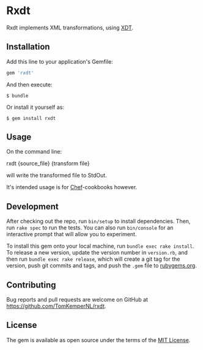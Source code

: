 # Rxdt

Rxdt implements XML transformations, using [XDT](https://msdn.microsoft.com/en-us/library/dd465326(v=vs.110).aspx).

## Installation

Add this line to your application's Gemfile:

```ruby
gem 'rxdt'
```

And then execute:

    $ bundle

Or install it yourself as:

    $ gem install rxdt

## Usage

On the command line:

rxdt {source_file} {transform file}

will write the transformed file to StdOut.

It's intended usage is for [Chef](https://supermarket.chef.io/cookbooks)-cookbooks however.

## Development

After checking out the repo, run `bin/setup` to install dependencies. Then, run `rake spec` to run the tests. You can also run `bin/console` for an interactive prompt that will allow you to experiment.

To install this gem onto your local machine, run `bundle exec rake install`. To release a new version, update the version number in `version.rb`, and then run `bundle exec rake release`, which will create a git tag for the version, push git commits and tags, and push the `.gem` file to [rubygems.org](https://rubygems.org).

## Contributing

Bug reports and pull requests are welcome on GitHub at https://github.com/TomKemperNL/rxdt.

## License

The gem is available as open source under the terms of the [MIT License](https://opensource.org/licenses/MIT).

